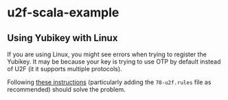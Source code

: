 # u2f-scala-example

## Using Yubikey with Linux

If you are using Linux, you might see errors when trying to register the Yubikey.
It may be because your key is trying to use OTP by default instead of U2F (it it supports multiple protocols).

Following [these instructions](https://www.yubico.com/faq/enable-u2f-linux/) (particularly adding the `70-u2f.rules` file as recommended) should solve the problem.

